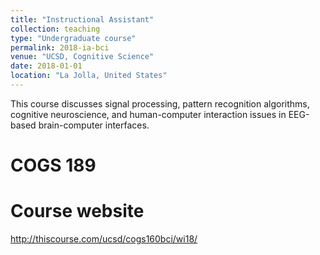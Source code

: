 ```yaml
---
title: "Instructional Assistant"
collection: teaching
type: "Undergraduate course"
permalink: 2018-ia-bci
venue: "UCSD, Cognitive Science"
date: 2018-01-01
location: "La Jolla, United States"
---
```


This course discusses signal processing, pattern recognition algorithms, cognitive neuroscience, and human-computer interaction issues in EEG-based brain-computer interfaces.

COGS 189
======

Course website
======
<http://thiscourse.com/ucsd/cogs160bci/wi18/>
